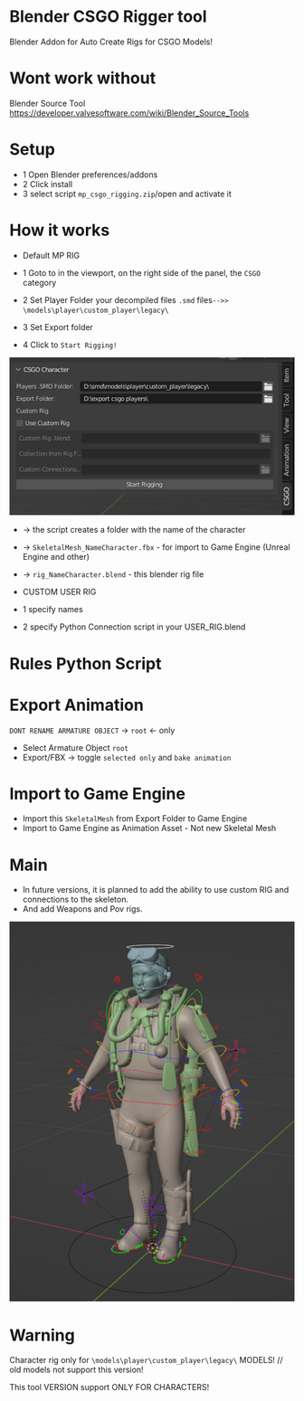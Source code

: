# Blender CSGO Rigger tool
Blender Addon for Auto Create Rigs for CSGO Models!

# Wont work without
Blender Source Tool https://developer.valvesoftware.com/wiki/Blender_Source_Tools

# Setup
* 1 Open Blender preferences/addons
* 2 Click install 
* 3 select script `mp_csgo_rigging.zip`/open and activate it

# How it works

* Default MP RIG

* 1 Goto to in the viewport, on the right side of the panel, the `CSGO` category
* 2 Set Player Folder your decompiled files `.smd` files`-->> \models\player\custom_player\legacy\`
* 3 Set Export folder
* 4 Click to `Start Rigging!`

![image](https://github.com/mpsterprod/Blender-CSGO-Rigger/blob/master/misc/panel_screenshot.png)

* -> the script creates a folder with the name of the character
* -> `SkeletalMesh_NameCharacter.fbx` - for import to Game Engine (Unreal Engine and other)
* -> `rig_NameCharacter.blend` - this blender rig file

* CUSTOM USER RIG
* 1 specify names
* 2 specify Python Connection script in your USER_RIG.blend

# Rules Python Script

# Export Animation
`DONT RENAME ARMATURE OBJECT` -> `root` <- only
* Select Armature Object `root`
* Export/FBX -> toggle `selected only` and `bake animation`

# Import to Game Engine
* Import this `SkeletalMesh` from Export Folder to Game Engine
* Import to Game Engine as Animation Asset - Not new Skeletal Mesh


# Main
* In future versions, it is planned to add the ability to use custom RIG and connections to the skeleton.
* And add Weapons and Pov rigs.

![image](https://github.com/mpsterprod/Blender-CSGO-Rigger/blob/master/misc/rig_character_screenshot.png)

# Warning
Character rig only for `\models\player\custom_player\legacy\` MODELS! // old models not support this version!

This tool VERSION support ONLY FOR CHARACTERS!
